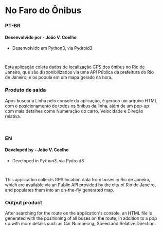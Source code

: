 # No Faro do Ônibus

### PT-BR

#### Desenvolvido por - João V. Coelho
- Desenvolvido em Python3, via Pydroid3

<br>

Esta aplicação coleta dados de localização GPS dos ônibus no Rio de Janeiro, que são disponibilizados via uma API Pública da prefeitura do Rio de Janeiro, e os popula em um mapa gerado na hora.

### Produto de saída ###
Após buscar a Linha pelo console da aplicação, é gerado um arquivo HTML com o posicionamento de todos os ônibus da linha, além de um pop-up com mais detalhes como Numeração do carro, Velocidade e Direção relativa. 

<br>

### EN

 #### Developed by - João V. Coelho
 - Developed in Python3, via Pydroid3

 <br>

This application collects GPS location data from buses in Rio de Janeiro, which are available via an Public API provided by the city of Rio de Janeiro, and populates them into an on-the-fly generated map.

### Output product ###
After searching for the route on the application's console, an HTML file is generated with the positioning of all buses on the route, in addition to a pop up with more details such as Car Numbering, Speed ​​and Relative Direction.
